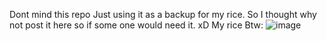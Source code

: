 Dont mind this repo Just using it as a backup for my rice.
So I thought why not post it here so if some one would need it.
xD
My rice Btw:
![image](https://github.com/malisio/rice/assets/140167533/fda97faa-a4c1-47c0-995a-729c01aea2b0)
